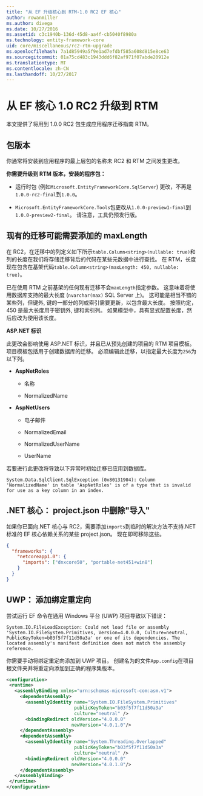 ```yaml
---
title: "从 EF 升级核心到 RTM-1.0 RC2 EF 核心"
author: rowanmiller
ms.author: divega
ms.date: 10/27/2016
ms.assetid: c3c1940b-136d-45d8-aa4f-cb5040f8980a
ms.technology: entity-framework-core
uid: core/miscellaneous/rc2-rtm-upgrade
ms.openlocfilehash: 7a1d85949a5f9e1ad7efdbf585a608d815e8ce63
ms.sourcegitcommit: 01a75cd483c1943ddd6f82af971f07abde20912e
ms.translationtype: MT
ms.contentlocale: zh-CN
ms.lasthandoff: 10/27/2017
---
```

# <a name="upgrading-from-ef-core-10-rc2-to-rtm"></a>从 EF 核心 1.0 RC2 升级到 RTM

本文提供了将用到 1.0.0 RC2 包生成应用程序迁移指南 RTM。

## <a name="package-versions"></a>包版本

你通常将安装到应用程序的最上层包的名称未 RC2 和 RTM 之间发生更改。

**你需要升级到 RTM 版本，安装的程序包：**

* 运行时包 (例如`Microsoft.EntityFrameworkCore.SqlServer`) 更改，不再是`1.0.0-rc2-final`到`1.0.0`。

* `Microsoft.EntityFrameworkCore.Tools`包更改从`1.0.0-preview1-final`到`1.0.0-preview2-final`。 请注意，工具仍预发行版。

## <a name="existing-migrations-may-need-maxlength-added"></a>现有的迁移可能需要添加的 maxLength

在 RC2，在迁移中的列定义如下所示`table.Column<string>(nullable: true)`和列的长度在我们将存储迁移背后的代码在某些元数据中进行查找。 在 RTM，长度现在包含在基架代码`table.Column<string>(maxLength: 450, nullable: true)`。

已在使用 RTM 之前基架的任何现有迁移不会`maxLength`指定参数。 这意味着将使用数据库支持的最大长度 (`nvarchar(max)` SQL Server 上)。 这可能是相当不错的某些列，但键外, 键的一部分的列或索引需要更新，以包含最大长度。 按照约定，450 是最大长度用于密钥外, 键和索引列。 如果模型中，具有显式配置长度，然后应改为使用该长度。

**ASP.NET 标识**

此更改会影响使用 ASP.NET 标识，并且已从预先创建的项目的 RTM 项目模板。 项目模板包括用于创建数据库的迁移。 必须编辑此迁移，以指定最大长度为`256`为以下列。

*  **AspNetRoles**

    * 名称

    * NormalizedName

*  **AspNetUsers**

   * 电子邮件

   * NormalizedEmail

   * NormalizedUserName

   * UserName

若要进行此更改将导致以下异常时初始迁移已应用到数据库。

    System.Data.SqlClient.SqlException (0x80131904): Column 'NormalizedName' in table 'AspNetRoles' is of a type that is invalid for use as a key column in an index.

## <a name="net-core-remove-imports-in-projectjson"></a>.NET 核心： project.json 中删除"导入"

如果你已面向.NET 核心与 RC2，需要添加`imports`到临时的解决方法不支持.NET 标准的 EF 核心依赖关系的某些 project.json。 现在即可移除这些。

``` json
{
  "frameworks": {
    "netcoreapp1.0": {
      "imports": ["dnxcore50", "portable-net451+win8"]
    }
  }
}
```

## <a name="uwp-add-binding-redirects"></a>UWP： 添加绑定重定向

尝试运行 EF 命令在通用 Windows 平台 (UWP) 项目导致以下错误：

    System.IO.FileLoadException: Could not load file or assembly 'System.IO.FileSystem.Primitives, Version=4.0.0.0, Culture=neutral, PublicKeyToken=b03f5f7f11d50a3a' or one of its dependencies. The located assembly's manifest definition does not match the assembly reference.

你需要手动将绑定重定向添加到 UWP 项目。 创建名为的文件`App.config`在项目根文件夹并将重定向添加到正确的程序集版本。

``` xml
<configuration>
 <runtime>
   <assemblyBinding xmlns="urn:schemas-microsoft-com:asm.v1">
     <dependentAssembly>
       <assemblyIdentity name="System.IO.FileSystem.Primitives"
                         publicKeyToken="b03f5f7f11d50a3a"
                         culture="neutral" />
       <bindingRedirect oldVersion="4.0.0.0"
                        newVersion="4.0.1.0"/>
     </dependentAssembly>
     <dependentAssembly>
       <assemblyIdentity name="System.Threading.Overlapped"
                         publicKeyToken="b03f5f7f11d50a3a"
                         culture="neutral" />
       <bindingRedirect oldVersion="4.0.0.0"
                        newVersion="4.0.1.0"/>
     </dependentAssembly>
   </assemblyBinding>
 </runtime>
</configuration>
```
